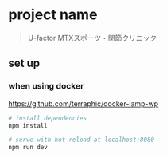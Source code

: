 # project name
> U-factor MTXスポーツ・関節クリニック

## set up
### when using docker
https://github.com/terraphic/docker-lamp-wp

```bash
# install dependencies
npm install

# serve with hot reload at localhost:8080
npm run dev

